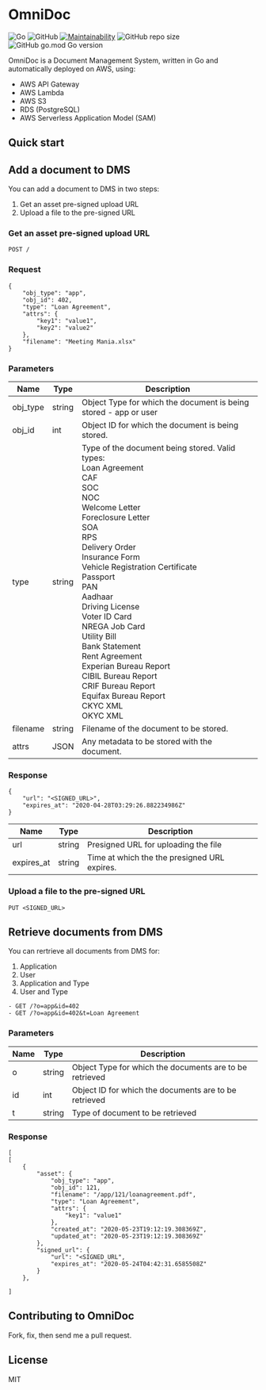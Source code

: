 # OmniDoc

![Go](https://github.com/nahankid/omnidoc/workflows/Go/badge.svg)
![GitHub](https://img.shields.io/github/license/nahankid/omnidoc)
[![Maintainability](https://api.codeclimate.com/v1/badges/add8791ba98cf2cc2a5e/maintainability)](https://codeclimate.com/github/nahankid/omnidoc/maintainability)
![GitHub repo size](https://img.shields.io/github/repo-size/nahankid/omnidoc)
![GitHub go.mod Go version](https://img.shields.io/github/go-mod/go-version/nahankid/omnidoc)

OmniDoc is a Document Management System, written in Go and automatically deployed on AWS, using:

- AWS API Gateway
- AWS Lambda
- AWS S3
- RDS (PostgreSQL)
- AWS Serverless Application Model (SAM)


## Quick start

## **Add a document to DMS**

You can add a document to DMS in two steps:

1. Get an asset pre-signed upload URL
2. Upload a file to the pre-signed URL

### Get an asset pre-signed upload URL

```POST /``` 

### Request
```
{
	"obj_type": "app",
	"obj_id": 402,
	"type": "Loan Agreement",
	"attrs": {
		"key1": "value1",
		"key2": "value2"
	},
	"filename": "Meeting Mania.xlsx"
}
```

### Parameters

| Name      | Type     | Description                                              |
| --------- | ---------| -------------------------------------------------------- | 
| obj_type  | string   | Object Type for which the document is being stored - app or user  | 
| obj_id    | int      | Object ID for which the document is being stored.          | 
| type      | string   | Type of the document being stored. Valid types:<br />Loan Agreement<br />CAF<br />SOC<br />NOC<br />Welcome Letter<br />Foreclosure Letter<br />SOA<br />RPS<br />Delivery Order<br />Insurance Form<br />Vehicle Registration Certificate<br />Passport<br />PAN<br />Aadhaar<br />Driving License<br />Voter ID Card<br />NREGA Job Card<br />Utility Bill<br />Bank Statement<br />Rent Agreement<br />Experian Bureau Report<br />CIBIL Bureau Report<br />CRIF Bureau Report<br />Equifax Bureau Report<br />CKYC XML<br />OKYC XML |
| filename  | string   | Filename of the document to be stored.                   | 
| attrs     | JSON     | Any metadata to be stored with the document.             |


### Response

```
{
    "url": "<SIGNED_URL>",
    "expires_at": "2020-04-28T03:29:26.882234986Z"
}
```

| Name         | Type     | Description                                              |
| ------------ | ---------| -------------------------------------------------------- | 
| url          | string   | Presigned URL for uploading the file                     | 
| expires_at   | string   | Time at which the the presigned URL expires.             | 


### Upload a file to the pre-signed URL
``` PUT <SIGNED_URL> ```




## **Retrieve documents from DMS**

You can rertrieve all documents from DMS for:
1. Application
2. User
3. Application and Type
4. User and Type

```
- GET /?o=app&id=402
- GET /?o=app&id=402&t=Loan Agreement
```

### Parameters

| Name         | Type     | Description                                                 |
| ------------ | ---------| ----------------------------------------------------------- | 
| o            | string   | Object Type for which the documents are to be retrieved     | 
| id           | int      | Object ID for which the documents are to be retrieved       | 
| t            | string   | Type of document to be retrieved                            | 


### Response

```
[
[
    {
        "asset": {
            "obj_type": "app",
            "obj_id": 121,
            "filename": "/app/121/loanagreement.pdf",
            "type": "Loan Agreement",
            "attrs": {
                "key1": "value1"
            },
            "created_at": "2020-05-23T19:12:19.308369Z",
            "updated_at": "2020-05-23T19:12:19.308369Z"
        },
        "signed_url": {
            "url": "<SIGNED_URL",
            "expires_at": "2020-05-24T04:42:31.6585508Z"
        }
    },
  
]
```


## Contributing to OmniDoc

Fork, fix, then send me a pull request.


## License

MIT
